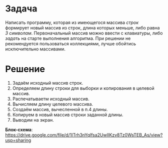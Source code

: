# Задача

Написать программу, которая из имеющегося массива *строк* формирует новый массив из строк, длина которых меньше, либо равна *3 символам*. Первоначальный массив можно ввести с клавиатуры, либо *задать* на старте выполнения алгоритма. При решении не рекомендуется пользоваться коллекциями, лучше обойтись исключительно массивами.

# Решение

1. Задаём исходный массив строк.
2. Определяем длину строки для выборки и копирования в целевой массив.
3. Распечатываетм исходный массив.
4. Вычисляем длину целевого массива.
5. Создаём массив, вычесленной в п.4 длины.
6. Копируем в новый массив строки заданной длины.
7. Выводим на экран.

**Блок-схема**: https://drive.google.com/file/d/1ITrh3nYqlfsa2UwIIKzv8Tz0WsTEB_As/view?usp=sharing